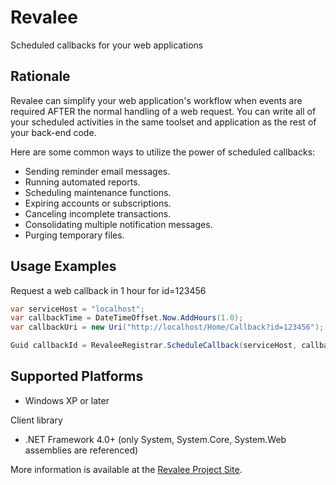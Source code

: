 Revalee
=======

Scheduled callbacks for your web applications

Rationale
---------

Revalee can simplify your web application's workflow when events are required AFTER the normal handling of a web request. You can write all of your scheduled activities in the same toolset and application as the rest of your back-end code.

Here are some common ways to utilize the power of scheduled callbacks:

*   Sending reminder email messages.
*   Running automated reports.
*   Scheduling maintenance functions.
*   Expiring accounts or subscriptions.
*   Canceling incomplete transactions.
*   Consolidating multiple notification messages.
*   Purging temporary files.

Usage Examples
--------------

Request a web callback in 1 hour for id=123456

```c#
var serviceHost = "localhost";
var callbackTime = DateTimeOffset.Now.AddHours(1.0);
var callbackUri = new Uri("http://localhost/Home/Callback?id=123456");

Guid callbackId = RevaleeRegistrar.ScheduleCallback(serviceHost, callbackTime, callbackUri);
```

Supported Platforms
-------------------
*  Windows XP or later

Client library

*  .NET Framework 4.0+ (only System, System.Core, System.Web assemblies are referenced)


More information is available at the [Revalee Project Site](http://revalee.sageanalytic.com).
